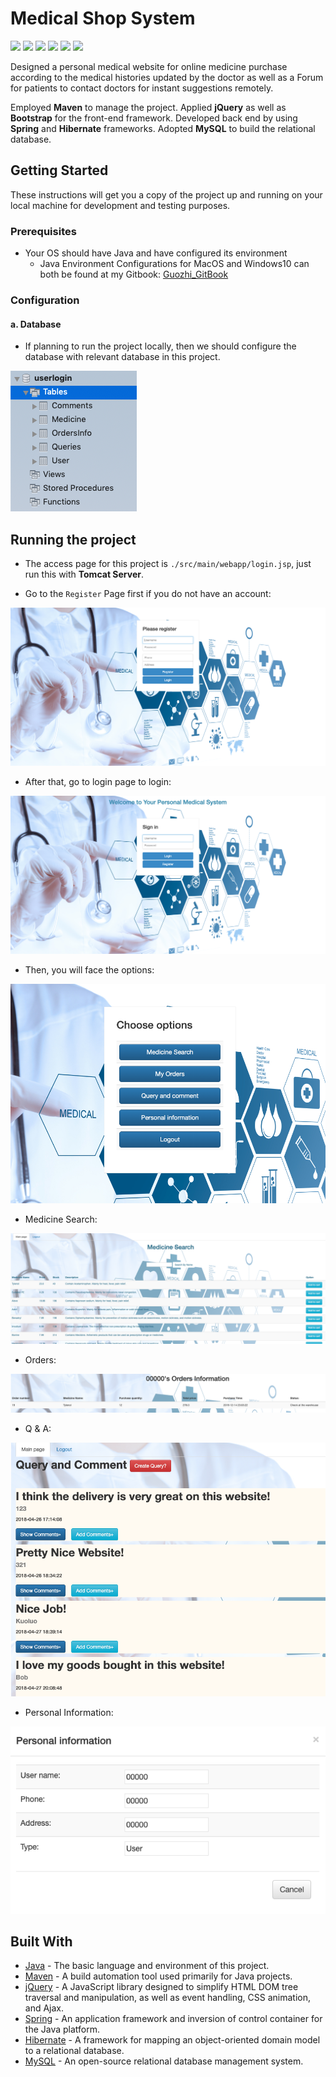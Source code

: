 # Medical Shop System

![](https://img.shields.io/badge/java-^1.8.0-red.svg) ![](https://img.shields.io/badge/maven-^4.0.0-red.svg) ![](https://img.shields.io/badge/jquery-^1.4.2-blue.svg) ![](https://img.shields.io/badge/spring-^4.3.1-green.svg) ![](https://img.shields.io/badge/hibernate-^4.3.5-green.svg) ![](https://img.shields.io/badge/mysql-^5.1.38-yellow.svg) <br>

Designed a personal medical website for online medicine purchase according to the medical histories updated by the doctor as well as a Forum for patients to contact doctors for instant suggestions remotely.

Employed **Maven** to manage the project. Applied **jQuery** as well as **Bootstrap** for the front-end framework. Developed back end by using **Spring** and **Hibernate** frameworks. Adopted **MySQL** to build the relational database.

## Getting Started

These instructions will get you a copy of the project up and running on your local machine for development and testing purposes.

### Prerequisites

* Your OS should have Java and have configured its environment
    * Java Environment Configurations for MacOS and Windows10 can both be found at my Gitbook: [Guozhi_GitBook](https://app.gitbook.com/@tangguozhi53/s/guozhi-programming-notes/configuration-tutorials/1.1-java-environment-settings)

### Configuration

#### a. Database
* If planning to run the project locally, then we should configure the database with relevant database in this project.

![database](./src/main/webapp/figure/database.png)

## Running the project

* The access page for this project is `./src/main/webapp/login.jsp`, just run this with **Tomcat Server**.

* Go to the `Register` Page first if you do not have an account:

![register](./src/main/webapp/figure/Register.png)

* After that, go to login page to login:

![login](./src/main/webapp/figure/login.png)

* Then, you will face the options:

![options](./src/main/webapp/figure/Options.png)

* Medicine Search:
    
![search](./src/main/webapp/figure/search.png)

* Orders:

![orders](./src/main/webapp/figure/orders.png)

* Q & A:

![QA](./src/main/webapp/figure/comments.png)

* Personal Information:

![info](./src/main/webapp/figure/info.png)


## Built With

* [Java](https://www.java.com/en/) - The basic language and environment of this project.
* [Maven](https://maven.apache.org/) - A build automation tool used primarily for Java projects.
* [jQuery](https://jquery.com/) - A JavaScript library designed to simplify HTML DOM tree traversal and manipulation, as well as event handling, CSS animation, and Ajax.
* [Spring](https://spring.io/) - An application framework and inversion of control container for the Java platform.
* [Hibernate](https://hibernate.org/) - A framework for mapping an object-oriented domain model to a relational database.
* [MySQL](https://www.mysql.com/) - An open-source relational database management system.
